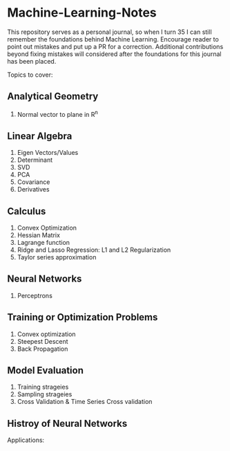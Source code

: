 # Machine-Learning-Notes
This repository serves as a personal journal, so when I turn 35 I can still remember the foundations behind Machine Learning. 
Encourage reader to point out mistakes and put up a PR for a correction. 
Additional contributions beyond fixing mistakes will considered after the foundations for this journal has been placed. 

Topics to cover: 

## Analytical Geometry
1. Normal vector to plane in R<sup>n</sup>

## Linear Algebra
1. Eigen Vectors/Values 
2. Determinant
3. SVD
4. PCA
5. Covariance
6. Derivatives

## Calculus 
1. Convex Optimization 
2. Hessian Matrix
3. Lagrange function
4. Ridge and Lasso Regression: L1 and L2 Regularization
5. Taylor series approximation

## Neural Networks 
1. Perceptrons

## Training or Optimization Problems 
1. Convex optimization 
2. Steepest Descent
3. Back Propagation 

## Model Evaluation 
1. Training strageies 
2. Sampling strageies
3. Cross Validation & Time Series Cross validation

## Histroy of Neural Networks

Applications: 


